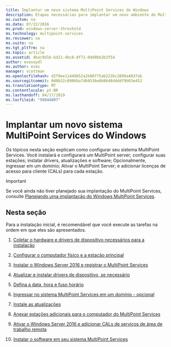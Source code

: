 ```yaml
---
title: Implantar um novo sistema MultiPoint Services do Windows
description: Etapas necessárias para implantar um novo ambiente do MultiPoint Services
ms.custom: na
ms.date: 07/22/2016
ms.prod: windows-server-threshold
ms.technology: multipoint-services
ms.reviewer: na
ms.suite: na
ms.tgt_pltfrm: na
ms.topic: article
ms.assetid: 4bac9d1b-bd21-4bc8-8f72-0dd9bb2b3f5d
author: evaseydl
ms.author: evas
manager: scottman
ms.openlocfilehash: d2f9ee11449b52a2b80775ab222bc2699a4037ab
ms.sourcegitcommit: 0d0b32c8986ba7db9536e0b8648d4ddf9b03e452
ms.translationtype: MT
ms.contentlocale: pt-BR
ms.lasthandoff: 04/17/2019
ms.locfileid: "59844897"
---
```

# <a name="deploy-a-new-windows-multipoint-services-system"></a>Implantar um novo sistema MultiPoint Services do Windows
Os tópicos nesta seção explicam como configurar seu sistema MultiPoint Services. Você instalará e configurará um MultiPoint server; configurar suas estações; instalar drivers, atualizações e software; Opcionalmente, ingressar em um domínio; Ativar o MultiPoint Server; e adicionar licenças de acesso para cliente (CALs) para cada estação.  
  
> [!IMPORTANT]  
> Se você ainda não tiver planejado sua implantação do MultiPoint Services, consulte [Planejando uma implantação do Windows MultiPoint Services](Planning-a-MultiPoint-Services-Deployment.md).  
  
## <a name="in-this-section"></a>Nesta seção  
Para a instalação inicial, é recomendável que você execute as tarefas na ordem em que eles são apresentados.  
  
1.  [Coletar o hardware e drivers de dispositivo necessários para a instalação](Collect-hardware-and-device-drivers-needed-for-the-installation.md)  
  
2.  [Configurar o computador físico e a estação principal](Set-up-the-physical-computer-and-primary-station.md)  
  
3.  [Instalar o Windows Server 2016 e registrar o MultiPoint Services](Install-MultiPoint-services.md)  
  
4.  [Atualizar e instalar drivers de dispositivo, se necessário](Update-and-install-device-drivers-if-needed.md)  
  
5.  [Defina a data, hora e fuso horário](Set-the-date--time--and-time-zone.md)  
  
6.  [Ingressar no sistema MultiPoint Services em um domínio - opcional](Join-the-MultiPoint-services-computer-to-a-domain--optional-.md)  
  
7.  [Instale as atualizações](Install-updates.md)  
  
8.  [Anexar estações adicionais para o computador do MultiPoint Services](Attach-additional-stations-to-your-MultiPoint-services-computer.md)  
  
9. [Ativar o Windows Server 2016 e adicionar CALs de serviços de área de trabalho remota](manage-client-access-licenses-with-multipoint-services.md)  
  
10. [Instalar o software em seu sistema MultiPoint Services](Install-software-on-your-MultiPoint-Services-system.md)